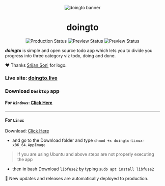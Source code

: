 <p align="center">
    <img src="https://doingto.live/images/ogimage.png" alt="doingto banner">
</p>

<h1 align="center">doingto</h1>

<p align="center">
    <img alt="Production Status" src="https://img.shields.io/github/deployments/KunalSin9h/doingto/Production?label=Production&style=for-the-badge">
    <img alt="Preview Status" src="https://img.shields.io/github/v/release/KunalSin9h/doingto?style=for-the-badge">
    <img alt="Preview Status" src="https://img.shields.io/github/license/KunalSin9h/doingto?color=pink&style=for-the-badge">
</p>


***doingto*** is simple and open source todo app which lets you to divide you progress into three category viz todo, doing and done.

 ❤️ Thanks [Srijan Soni](https://github.com/srijan0412) for logo.

###  Live site: [doingto.live](https://doingto.live)

### Download `Desktop` app
#### For `Windows`: [Click Here](https://github.com/KunalSin9h/doingto/releases/download/v0.2.0/doingto-win32-x64.exe)
---
#### For `Linux`
Download: [Click Here](https://github.com/KunalSin9h/doingto/releases/download/v0.2.0/doingto-linux-x86_64.AppImage)
- and go to the Download folder and type `chmod +x doingto-Linux-x86_64.AppImage`
> If you are using Ubuntu and above steps are not properly executing the app
- then in bash Download `libfuse2` by typing `sudo apt install libfuse2`

🚀 New updates and releases are automatically deployed to production.
